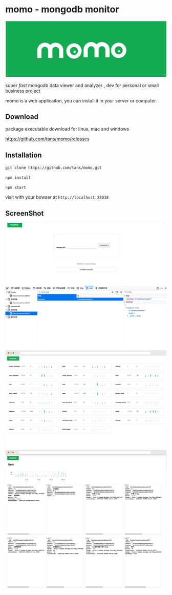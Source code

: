 # momo - mongodb monitor

![logo](/public/img/logo.png)

super *fast* mongodb data viewer and analyzer , dev for personal or small business project

momo is a web applicaiton, you can install it in your server or computer.

## Download

package executable download for linux, mac and windows

https://github.com/tans/momo/releases


## Installation

`git clone https://github.com/tans/momo.git`

`npm install`

`npm start`

visit with your bowser at `http://localhost:28018`


## ScreenShot

![index screenshot](/public/screenshot/login.jpg)
![index screenshot](/public/screenshot/index.png)
![index screenshot](/public/screenshot/col.png)

